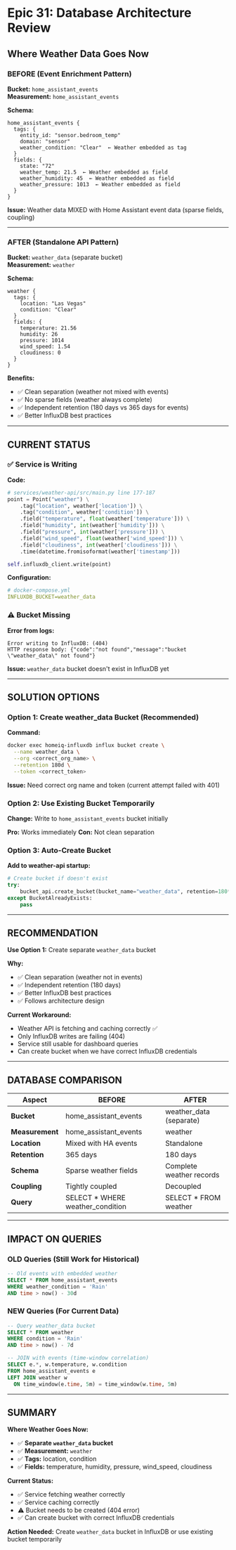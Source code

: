 # Epic 31: Database Architecture Review

## Where Weather Data Goes Now

### BEFORE (Event Enrichment Pattern)

**Bucket:** `home_assistant_events`  
**Measurement:** `home_assistant_events`

**Schema:**
```
home_assistant_events {
  tags: {
    entity_id: "sensor.bedroom_temp"
    domain: "sensor"
    weather_condition: "Clear"  ← Weather embedded as tag
  }
  fields: {
    state: "72"
    weather_temp: 21.5  ← Weather embedded as field
    weather_humidity: 45  ← Weather embedded as field
    weather_pressure: 1013  ← Weather embedded as field
  }
}
```

**Issue:** Weather data MIXED with Home Assistant event data (sparse fields, coupling)

---

### AFTER (Standalone API Pattern)

**Bucket:** `weather_data` (separate bucket)  
**Measurement:** `weather`

**Schema:**
```
weather {
  tags: {
    location: "Las Vegas"
    condition: "Clear"
  }
  fields: {
    temperature: 21.56
    humidity: 26
    pressure: 1014
    wind_speed: 1.54
    cloudiness: 0
  }
}
```

**Benefits:**
- ✅ Clean separation (weather not mixed with events)
- ✅ No sparse fields (weather always complete)
- ✅ Independent retention (180 days vs 365 days for events)
- ✅ Better InfluxDB best practices

---

## CURRENT STATUS

### ✅ Service is Writing

**Code:**
```python
# services/weather-api/src/main.py line 177-187
point = Point("weather") \
    .tag("location", weather['location']) \
    .tag("condition", weather['condition']) \
    .field("temperature", float(weather['temperature'])) \
    .field("humidity", int(weather['humidity'])) \
    .field("pressure", int(weather['pressure'])) \
    .field("wind_speed", float(weather['wind_speed'])) \
    .field("cloudiness", int(weather['cloudiness'])) \
    .time(datetime.fromisoformat(weather['timestamp']))

self.influxdb_client.write(point)
```

**Configuration:**
```yaml
# docker-compose.yml
INFLUXDB_BUCKET=weather_data
```

### ⚠️ Bucket Missing

**Error from logs:**
```
Error writing to InfluxDB: (404)
HTTP response body: {"code":"not found","message":"bucket \"weather_data\" not found"}
```

**Issue:** `weather_data` bucket doesn't exist in InfluxDB yet

---

## SOLUTION OPTIONS

### Option 1: Create weather_data Bucket (Recommended)

**Command:**
```bash
docker exec homeiq-influxdb influx bucket create \
  --name weather_data \
  --org <correct_org_name> \
  --retention 180d \
  --token <correct_token>
```

**Issue:** Need correct org name and token (current attempt failed with 401)

### Option 2: Use Existing Bucket Temporarily

**Change:** Write to `home_assistant_events` bucket initially

**Pro:** Works immediately
**Con:** Not clean separation

### Option 3: Auto-Create Bucket

**Add to weather-api startup:**
```python
# Create bucket if doesn't exist
try:
    bucket_api.create_bucket(bucket_name="weather_data", retention=180*24*3600)
except BucketAlreadyExists:
    pass
```

---

## RECOMMENDATION

**Use Option 1:** Create separate `weather_data` bucket

**Why:**
- ✅ Clean separation (weather not in events)
- ✅ Independent retention (180 days)
- ✅ Better InfluxDB best practices
- ✅ Follows architecture design

**Current Workaround:**
- Weather API is fetching and caching correctly ✅
- Only InfluxDB writes are failing (404)
- Service still usable for dashboard queries
- Can create bucket when we have correct InfluxDB credentials

---

## DATABASE COMPARISON

| Aspect | BEFORE | AFTER |
|--------|--------|-------|
| **Bucket** | home_assistant_events | weather_data (separate) |
| **Measurement** | home_assistant_events | weather |
| **Location** | Mixed with HA events | Standalone |
| **Retention** | 365 days | 180 days |
| **Schema** | Sparse weather fields | Complete weather records |
| **Coupling** | Tightly coupled | Decoupled |
| **Query** | SELECT * WHERE weather_condition | SELECT * FROM weather |

---

## IMPACT ON QUERIES

### OLD Queries (Still Work for Historical)
```sql
-- Old events with embedded weather
SELECT * FROM home_assistant_events
WHERE weather_condition = 'Rain'
AND time > now() - 30d
```

### NEW Queries (For Current Data)
```sql
-- Query weather_data bucket
SELECT * FROM weather
WHERE condition = 'Rain'
AND time > now() - 7d

-- JOIN with events (time-window correlation)
SELECT e.*, w.temperature, w.condition
FROM home_assistant_events e
LEFT JOIN weather w
  ON time_window(e.time, 5m) = time_window(w.time, 5m)
```

---

## SUMMARY

**Where Weather Goes Now:**
- ✅ **Separate `weather_data` bucket**
- ✅ **Measurement:** `weather`
- ✅ **Tags:** location, condition
- ✅ **Fields:** temperature, humidity, pressure, wind_speed, cloudiness

**Current Status:**
- ✅ Service fetching weather correctly
- ✅ Service caching correctly
- ⚠️ Bucket needs to be created (404 error)
- ✅ Can create bucket with correct InfluxDB credentials

**Action Needed:**
Create `weather_data` bucket in InfluxDB or use existing bucket temporarily

